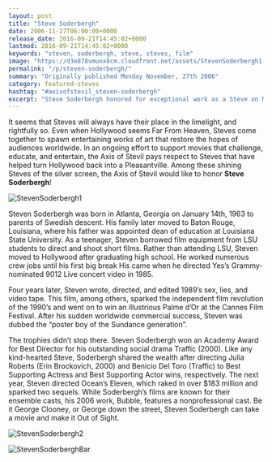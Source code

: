 ```yaml
---
layout: post
title: "Steve Soderbergh"
date: 2006-11-27T06:00:00+0000
release_date: 2016-09-21T14:45:02+0000
lastmod: 2016-09-21T14:45:02+0000
keywords: "steven, soderbergh, steve, steves, film"
image: "https://d3e878vmunx8cm.cloudfront.net/assets/StevenSoderbergh1.jpg"
permalink: "/p/steven-soderbergh/"
summary: "Originally published Monday November, 27th 2006"
category: featured-steves
hashtag: "#axisofstevil_steven-soderbergh"
excerpt: "Steve Soderbergh honored for exceptional work as a Steve on Monday November, 27th 2006"
---
```


[id_1]: https://d3e878vmunx8cm.cloudfront.net/assets/StevenSoderbergh1.jpg "StevenSoderbergh1"[id_2]: https://d3e878vmunx8cm.cloudfront.net/assets/StevenSoderbergh2.jpg "StevenSoderbergh2"[id_3]: https://d3e878vmunx8cm.cloudfront.net/assets/StevenSoderberghbar.jpg "StevenSoderberghbar"

It seems that Steves will always have their place in the limelight, and rightfully so. Even when Hollywood seems Far From Heaven, Steves come together to spawn entertaining works of art that restore the hopes of audiences worldwide. In an ongoing effort to support movies that challenge, educate, and entertain, the Axis of Stevil pays respect to Steves that have helped turn Hollywood back into a Pleasantville. Among these shining Steves of the silver screen, the Axis of Stevil would like to honor **Steve Soderbergh**!

![StevenSoderbergh1][id_1]

Steven Soderbergh was born in Atlanta, Georgia on January 14th, 1963 to parents of Swedish descent.  His family later moved to Baton Rouge, Louisiana, where his father was appointed dean of education at Louisiana State University.  As a teenager, Steven borrowed film equipment from LSU students to direct and shoot short films.  Rather than attending LSU, Steven moved to Hollywood after graduating high school.  He worked numerous crew jobs until his first big break His came when he directed Yes’s Grammy-nominated 9012 Live concert video in 1985.

Four years later, Steven wrote, directed, and edited 1989’s sex, lies, and video tape.  This film, among others, sparked the independent film revolution of the 1990’s and went on to win an illustrious Palme d’Or at the Cannes Film Festival.  After his sudden worldwide commercial success, Steven was dubbed the “poster boy of the Sundance generation”.

The trophies didn’t stop there.  Steven Soderbergh won an Academy Award for Best Director for his outstanding social drama Traffic (2000).  Like any kind-hearted Steve, Soderbergh shared the wealth after directing Julia Roberts (Erin Brockovich, 2000) and Benicio Del Toro (Traffic) to Best Supporting Actress and Best Supporting Actor wins, respectively. The next year, Steven directed Ocean’s Eleven, which raked in over $183 million and sparked two sequels. While Soderbergh’s films are known for their ensemble casts, his 2006 work, Bubble, features a nonprofessional cast.  Be it George Clooney, or George down the street, Steven Soderbergh can take a movie and make it Out of Sight.

![StevenSoderbergh2][id_2]

![StevenSoderberghBar][id_3]
